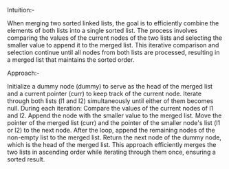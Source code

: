 Intuition:-

When merging two sorted linked lists, the goal is to efficiently combine the elements of both lists into a single sorted list.
The process involves comparing the values of the current nodes of the two lists and selecting the smaller value to append it to the merged list.
This iterative comparison and selection continue until all nodes from both lists are processed, resulting in a merged list that maintains the sorted order.

Approach:-

Initialize a dummy node (dummy) to serve as the head of the merged list and a current pointer (curr) to keep track of the current node.
Iterate through both lists (l1 and l2) simultaneously until either of them becomes null.
During each iteration:
Compare the values of the current nodes of l1 and l2.
Append the node with the smaller value to the merged list.
Move the pointer of the merged list (curr) and the pointer of the smaller node's list (l1 or l2) to the next node.
After the loop, append the remaining nodes of the non-empty list to the merged list.
Return the next node of the dummy node, which is the head of the merged list.
This approach efficiently merges the two lists in ascending order while iterating through them once, ensuring a sorted result.
